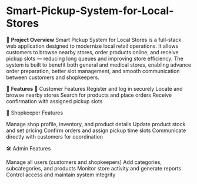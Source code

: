# Smart-Pickup-System-for-Local-Stores
🚀 **Project Overview**
Smart Pickup System for Local Stores is a full-stack web application designed to modernize local retail operations.
It allows customers to browse nearby stores, order products online, and receive pickup slots — reducing long queues and improving store efficiency.
The system is built to benefit both general and medical stores, enabling advance order preparation, better slot management, and smooth communication between customers and shopkeepers.

🧩 **Features**
👤 Customer Features
Register and log in securely
Locate and browse nearby stores
Search for products and place orders
Receive confirmation with assigned pickup slots

🏪 Shopkeeper Features

Manage shop profile, inventory, and product details
Update product stock and set pricing
Confirm orders and assign pickup time slots
Communicate directly with customers for coordination

🛠️ Admin Features

Manage all users (customers and shopkeepers)
Add categories, subcategories, and products
Monitor store activity and generate reports
Control access and maintain system integrity
